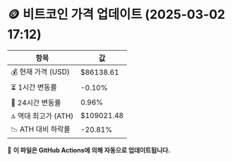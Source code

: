 # 🪙 비트코인 가격 업데이트 (2025-03-02 17:12)

| 항목                | 값 |
|--------------------|----------------|
| 💰 현재 가격 (USD) | $86138.61 |
| ⏳ 1시간 변동률    | -0.10% |
| 📆 24시간 변동률   | 0.96% |
| 🔝 역대 최고가 (ATH) | $109021.48 |
| 📉 ATH 대비 하락률 | -20.81% |

🔄 **이 파일은 GitHub Actions에 의해 자동으로 업데이트됩니다.**
